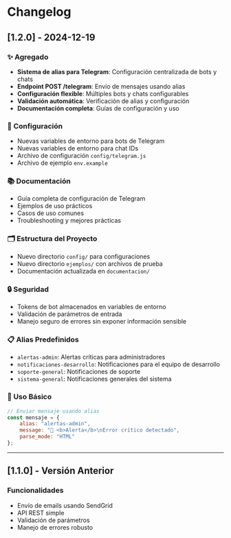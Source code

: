 # Changelog

## [1.2.0] - 2024-12-19

### ✨ Agregado
- **Sistema de alias para Telegram**: Configuración centralizada de bots y chats
- **Endpoint POST /telegram**: Envío de mensajes usando alias
- **Configuración flexible**: Múltiples bots y chats configurables
- **Validación automática**: Verificación de alias y configuración
- **Documentación completa**: Guías de configuración y uso

### 🔧 Configuración
- Nuevas variables de entorno para bots de Telegram
- Nuevas variables de entorno para chat IDs
- Archivo de configuración `config/telegram.js`
- Archivo de ejemplo `env.example`

### 📚 Documentación
- Guía completa de configuración de Telegram
- Ejemplos de uso prácticos
- Casos de uso comunes
- Troubleshooting y mejores prácticas

### 🗂️ Estructura del Proyecto
- Nuevo directorio `config/` para configuraciones
- Nuevo directorio `ejemplos/` con archivos de prueba
- Documentación actualizada en `documentacion/`

### 🔒 Seguridad
- Tokens de bot almacenados en variables de entorno
- Validación de parámetros de entrada
- Manejo seguro de errores sin exponer información sensible

### 📋 Alias Predefinidos
- `alertas-admin`: Alertas críticas para administradores
- `notificaciones-desarrollo`: Notificaciones para el equipo de desarrollo
- `soporte-general`: Notificaciones de soporte
- `sistema-general`: Notificaciones generales del sistema

### 🚀 Uso Básico
```javascript
// Enviar mensaje usando alias
const mensaje = {
    alias: "alertas-admin",
    message: "🚨 <b>Alerta</b>\nError crítico detectado",
    parse_mode: "HTML"
};
```

---

## [1.1.0] - Versión Anterior

### Funcionalidades
- Envío de emails usando SendGrid
- API REST simple
- Validación de parámetros
- Manejo de errores robusto 